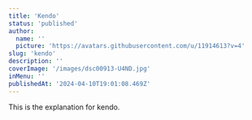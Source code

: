 ```yaml
---
title: 'Kendo'
status: 'published'
author:
  name: ''
  picture: 'https://avatars.githubusercontent.com/u/11914613?v=4'
slug: 'kendo'
description: ''
coverImage: '/images/dsc00913-U4ND.jpg'
inMenu: ''
publishedAt: '2024-04-10T19:01:08.469Z'
---
```


This is the explanation for kendo.